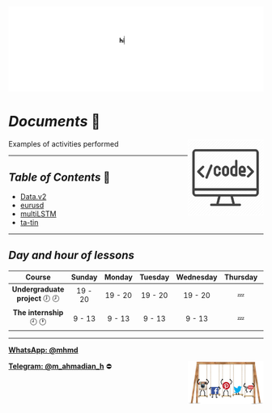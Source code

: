 ![banner](https://github.com/m-ahmadian-h/PNU_3991_AR/blob/main/gif/banner.gif)

# _Documents_ :wave:
<img src="https://github.com/m-ahmadian-h/PNU_3991_AR/blob/main/img/banner.png" align="right"  width="150" />
Examples of activities performed

***

## _Table of Contents_ :mag_right:
* [Data.v2](https://github.com/m-ahmadian-h/PNU_3991_AR/blob/main/Courses/Undergraduate%20Project/Documents/datav2.py)
* [eurusd](https://github.com/m-ahmadian-h/PNU_3991_AR/blob/main/Courses/Undergraduate%20Project/Documents/eurusd.py)
* [multiLSTM](https://github.com/m-ahmadian-h/PNU_3991_AR/blob/main/Courses/Undergraduate%20Project/Documents/multilstm.py)
* [ta-tin](https://github.com/m-ahmadian-h/PNU_3991_AR/blob/main/Courses/Undergraduate%20Project/Documents/ta-tin.py)

***

## _Day and hour of lessons_

|Course                                  |Sunday |Monday |Tuesday|Wednesday|Thursday|Friday|Saturday|
|:--------------------------------------:|:-----:|:-----:|:-----:|:-------:|:------:|:----:|:------:|
|__Undergraduate project__   :clock7: :clock8:|19 - 20|19 - 20|19 - 20|19 - 20  |:zzz:   |:zzz: |19 - 20 |
|__The internship__   :clock9: :clock1:  |9 - 13 |9 - 13 |9 - 13 |9 - 13   |:zzz:   |:zzz: |9 - 13  |

***
__[WhatsApp: @mhmd](https://wa.me/+989215166403)__ 

__[Telegram: @m_ahmadian_h](https://telegram.me/m_ahmadian_h)__ :no_entry:
<img src="https://github.com/m-ahmadian-h/PNU_3991_AR/blob/main/gif/04.gif" align="right" width="150" />

